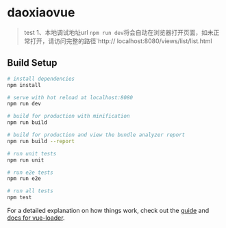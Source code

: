 # daoxiaovue

> test
1、本地调试地址url
`npm run dev`将会自动在浏览器打开页面，如未正常打开，请访问完整的路径`http:// localhost:8080/views/list/list.html
## Build Setup

``` bash
# install dependencies
npm install

# serve with hot reload at localhost:8080
npm run dev

# build for production with minification
npm run build

# build for production and view the bundle analyzer report
npm run build --report

# run unit tests
npm run unit

# run e2e tests
npm run e2e

# run all tests
npm test
```

For a detailed explanation on how things work, check out the [guide](http://vuejs-templates.github.io/webpack/) and [docs for vue-loader](http://vuejs.github.io/vue-loader).
